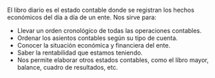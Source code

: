 El libro diario es el estado contable donde se registran los hechos económicos del día a día de un ente. Nos sirve para:

- Llevar un orden cronológico de todas las operaciones contables.
- Ordenar los asientos contables según su tipo de cuenta.
- Conocer la situación económica y financiera del ente.
- Saber la rentabilidad que estamos teniendo.
- Nos permite elaborar otros estados contables, como el libro mayor, balance, cuadro de resultados, etc.
